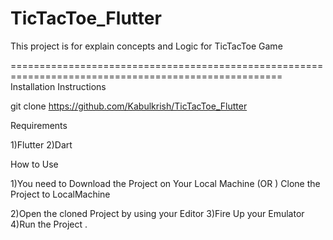# TicTacToe_Flutter
 This project is for  explain concepts and Logic for TicTacToe Game







===================================================================================================== Installation Instructions

git clone https://github.com/Kabulkrish/TicTacToe_Flutter

Requirements

1)Flutter 2)Dart

How to Use

1)You need to Download the Project on Your Local Machine (OR ) Clone the Project to LocalMachine

2)Open the cloned Project by using your Editor 3)Fire Up your Emulator 4)Run the Project .

